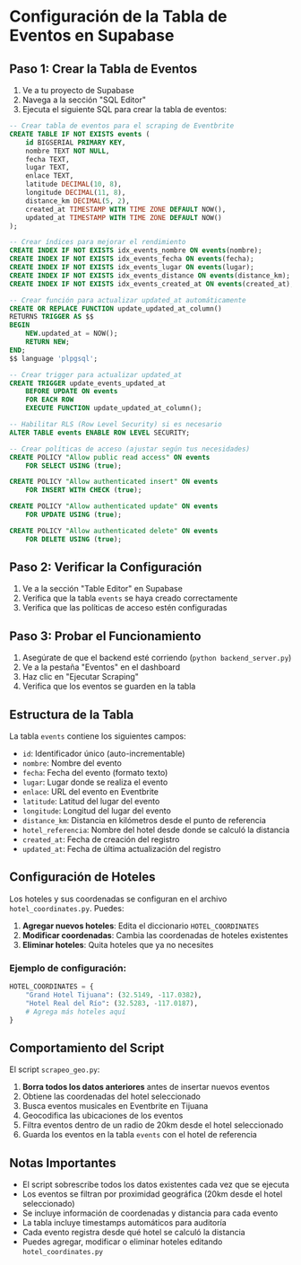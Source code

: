 # Configuración de la Tabla de Eventos en Supabase

## Paso 1: Crear la Tabla de Eventos

1. Ve a tu proyecto de Supabase
2. Navega a la sección "SQL Editor"
3. Ejecuta el siguiente SQL para crear la tabla de eventos:

```sql
-- Crear tabla de eventos para el scraping de Eventbrite
CREATE TABLE IF NOT EXISTS events (
    id BIGSERIAL PRIMARY KEY,
    nombre TEXT NOT NULL,
    fecha TEXT,
    lugar TEXT,
    enlace TEXT,
    latitude DECIMAL(10, 8),
    longitude DECIMAL(11, 8),
    distance_km DECIMAL(5, 2),
    created_at TIMESTAMP WITH TIME ZONE DEFAULT NOW(),
    updated_at TIMESTAMP WITH TIME ZONE DEFAULT NOW()
);

-- Crear índices para mejorar el rendimiento
CREATE INDEX IF NOT EXISTS idx_events_nombre ON events(nombre);
CREATE INDEX IF NOT EXISTS idx_events_fecha ON events(fecha);
CREATE INDEX IF NOT EXISTS idx_events_lugar ON events(lugar);
CREATE INDEX IF NOT EXISTS idx_events_distance ON events(distance_km);
CREATE INDEX IF NOT EXISTS idx_events_created_at ON events(created_at);

-- Crear función para actualizar updated_at automáticamente
CREATE OR REPLACE FUNCTION update_updated_at_column()
RETURNS TRIGGER AS $$
BEGIN
    NEW.updated_at = NOW();
    RETURN NEW;
END;
$$ language 'plpgsql';

-- Crear trigger para actualizar updated_at
CREATE TRIGGER update_events_updated_at 
    BEFORE UPDATE ON events 
    FOR EACH ROW 
    EXECUTE FUNCTION update_updated_at_column();

-- Habilitar RLS (Row Level Security) si es necesario
ALTER TABLE events ENABLE ROW LEVEL SECURITY;

-- Crear políticas de acceso (ajustar según tus necesidades)
CREATE POLICY "Allow public read access" ON events
    FOR SELECT USING (true);

CREATE POLICY "Allow authenticated insert" ON events
    FOR INSERT WITH CHECK (true);

CREATE POLICY "Allow authenticated update" ON events
    FOR UPDATE USING (true);

CREATE POLICY "Allow authenticated delete" ON events
    FOR DELETE USING (true);
```

## Paso 2: Verificar la Configuración

1. Ve a la sección "Table Editor" en Supabase
2. Verifica que la tabla `events` se haya creado correctamente
3. Verifica que las políticas de acceso estén configuradas

## Paso 3: Probar el Funcionamiento

1. Asegúrate de que el backend esté corriendo (`python backend_server.py`)
2. Ve a la pestaña "Eventos" en el dashboard
3. Haz clic en "Ejecutar Scraping"
4. Verifica que los eventos se guarden en la tabla

## Estructura de la Tabla

La tabla `events` contiene los siguientes campos:

- `id`: Identificador único (auto-incrementable)
- `nombre`: Nombre del evento
- `fecha`: Fecha del evento (formato texto)
- `lugar`: Lugar donde se realiza el evento
- `enlace`: URL del evento en Eventbrite
- `latitude`: Latitud del lugar del evento
- `longitude`: Longitud del lugar del evento
- `distance_km`: Distancia en kilómetros desde el punto de referencia
- `hotel_referencia`: Nombre del hotel desde donde se calculó la distancia
- `created_at`: Fecha de creación del registro
- `updated_at`: Fecha de última actualización del registro

## Configuración de Hoteles

Los hoteles y sus coordenadas se configuran en el archivo `hotel_coordinates.py`. Puedes:

1. **Agregar nuevos hoteles**: Edita el diccionario `HOTEL_COORDINATES`
2. **Modificar coordenadas**: Cambia las coordenadas de hoteles existentes
3. **Eliminar hoteles**: Quita hoteles que ya no necesites

### Ejemplo de configuración:
```python
HOTEL_COORDINATES = {
    "Grand Hotel Tijuana": (32.5149, -117.0382),
    "Hotel Real del Río": (32.5283, -117.0187),
    # Agrega más hoteles aquí
}
```

## Comportamiento del Script

El script `scrapeo_geo.py`:

1. **Borra todos los datos anteriores** antes de insertar nuevos eventos
2. Obtiene las coordenadas del hotel seleccionado
3. Busca eventos musicales en Eventbrite en Tijuana
4. Geocodifica las ubicaciones de los eventos
5. Filtra eventos dentro de un radio de 20km desde el hotel seleccionado
6. Guarda los eventos en la tabla `events` con el hotel de referencia

## Notas Importantes

- El script sobrescribe todos los datos existentes cada vez que se ejecuta
- Los eventos se filtran por proximidad geográfica (20km desde el hotel seleccionado)
- Se incluye información de coordenadas y distancia para cada evento
- La tabla incluye timestamps automáticos para auditoría
- Cada evento registra desde qué hotel se calculó la distancia
- Puedes agregar, modificar o eliminar hoteles editando `hotel_coordinates.py` 